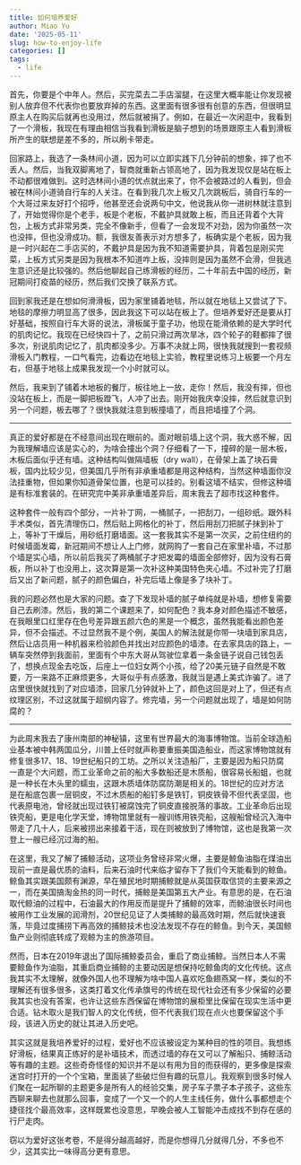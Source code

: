 ```yaml
---
title: 如何培养爱好
author: Miao Yu
date: '2025-05-11'
slug: how-to-enjoy-life
categories: []
tags:
  - life
---
```

首先，你要是个中年人。然后，买完菜去二手店溜腿，在这里大概率能让你发现被别人放弃但不代表你也要放弃掉的东西。这里面有很多很有创意的东西，但很明显原主人在购买后就再也没用过，然后就被捐了。例如，在最近一次闲逛中，我看到了一个滑板，我现在有理由相信当我看到滑板是脑子想到的场景跟原主人看到滑板所产生的联想是差不多的，所以刷卡带走。

回家路上，我选了一条林间小道，因为可以立即实践下几分钟前的想象，摔了也不丢人。然后，当我双脚离地了，智商就重新占领高地了，因为我发现仅是站在板上不动都很难做到。这时选林间小道的优点就出来了，你不会被路过的人看到，但会被在林间小道骑自行车的人关注。在看到我几次上板又几次跳板后，骑自行车的一个大哥过来友好打个招呼，他甚至还会说两句中文，他说我从你一进树林就注意到了，开始觉得你是个老手，板是个老板，不戴护具就敢上板，而且还背着个大背包，上板方式非常另类，完全不像新手，但看了一会发现不对劲，因为你虽然一次也没摔，但也没滑成功。额，我很友善表示对方想多了，板确实是个老板，因为我是一时兴起在二手店买的，不戴护具是因为我不知道需要护具，背着包是刚买完菜，上板方式另类是因为我根本不知道咋上板，没摔则是因为虽然不会滑，但我逃生意识还是比较强的。然后他聊起自己练滑板的经历，二十年前去中国的经历，新冠期间打疫苗的经历，然后我们交换了联系方式。

回到家我还是在想如何滑滑板，因为家里铺着地毯，所以就在地毯上又尝试了下。地毯的摩擦力明显高了很多，因此我这下可以站在板上了。但培养爱好还是要从打好基础，按照自行车大哥的说法，滑板属于童子功，他现在能滑依赖的是大学时代的肌肉记忆。我现在已经快四十了，之前只滑过两次旱冰，四个轮子的鞋都摔了很多次，别说肌肉记忆了，肌肉都没多少。万事不决就上网，很快我就搜到一套视频滑板入门教程，一口气看完，边看边在地毯上实验，教程里说练习上板要一个月左右，但基于地毯上成果我发现一个小时就可以。

然后，我来到了铺着木地板的餐厅，板往地上一放，走你！然后，我没有摔，但也没站在板上，而是一脚把板蹬飞，人冲了出去。刚开始我庆幸没摔，然后就意识到另一个问题，板去哪了？很快我就注意到板撞墙了，而且把墙撞了个洞。

---------------

真正的爱好都是在不经意间出现在眼前的。面对眼前墙上这个洞，我大惑不解，因为我理解墙应该是实心的，为啥会撞出个洞？仔细看了一下，撞碎的是一层木板，木板后面似乎还有墙。这种结构叫做隔墙板（dry wall），在骨架上盖了块石膏板，国内比较少见，但美国几乎所有非承重墙都是用这种结构，当然这种墙面你没法挂重物，但如果你知道骨架位置，也是可以挂的。别看这墙不结实，但修这种墙是有标准套装的。在研究完中美非承重墙差异后，周末我去了超市找这种套件。

这种套件一般有四个部分，一片补丁网，一桶腻子，一把刮刀，一组砂纸。跟外科手术类似，首先清理伤口，然后贴上网格化的补丁，然后用刮刀把腻子抹到补丁上，等补丁干燥后，用砂纸打磨墙面。这一套我其实不是第一次买，之前住纽约的时候墙面发霉，新冠期间不想让人上门修，就网购了一套自己在家里补墙，不过那个墙是实心墙，所以前后我买了两桶腻子才把发霉的墙面全部修好，因为没有石膏板，所以补丁也没用上，这次算是第一次补这种美国特色夹心墙。不过补完了打磨后又出了新问题，腻子的颜色偏白，补完后墙上像是多了块补丁。

我的问题必然也是大家的问题。查了下发现补墙的腻子单纯就是补墙，想修复需要自己去刷漆。然后，我的第二个课题来了，如何配色？我本身对颜色描述不敏感，在我眼里口红里存在色号差异跟五颜六色的黑是一个概念，虽然我能看出颜色差异，但不会描述。不过显然我不是个例，美国人的解法就是你带一块墙到家具店，然后让店员用一种机器来检验颜色并找出对应颜色的墙漆。在去家具店的路上，一辆车突然停到我面前，里面有个中东大哥从驾驶位拿着一条金链子说自己钱包丢了，想换点现金去吃饭，后座上一位妇女两个小孩，给了20美元链子自然是不敢要，万一来路不正麻烦更多，大哥似乎有点感激，我就当是遇上美式诈骗了。进了店里很快就找到了对应墙漆，回家几分钟就补上了，颜色这回是对上了，但还有点纹理区别，不过这就属于超纲内容了。修完墙，另一个问题就出现了，墙是如何防腐的？

------------

为此周末我去了康州南部的神秘镇，这里有世界最大的海事博物馆。当前全球造船业基本被中韩两国瓜分，川普上任时就声称要重振美国造船业，而这家博物馆就有修复很多17、18、19世纪船只的工坊。之所以关注造船厂，主要是因为船只防腐一直是个大问题，而工业革命之前的船大多数船还是木质船，很容易长船蛆，也就是一种长在木头里的蠕虫，这跟木质墙体防腐防潮是相关的。18世纪的应对方法是在船底包裹一层铜皮，不过木质船的船钉多是铁钉，铜皮铁骨不但代表坚固，也代表原电池，曾经就出现过铁钉被腐蚀完了铜皮直接脱落的事故。工业革命后出现铁壳船，更是电化学天堂，博物馆里就有一艘训练用铁壳船，这艘船曾经沉入海中带走了几十人，后来被捞出来接着干活，现在则被放到了博物馆，这也是我第一次登上一艘已经沉过海的船。

在这里，我又了解了捕鲸活动，这项业务曾经非常火爆，主要是鲸鱼油脂在煤油出现前一直是最优质的油料，后来石油时代来临才留存下了我们今天能看到的鲸鱼。鲸鱼其实跟美国颇有渊源，早在殖民地时期捕鲸就是从英国获取信贷的主要来源之一，而在美国搞淘金热的同一时代，捕鲸是美国第五大产业。有意思的是，在石油取代鲸油的过程中，石油最大的作用反而是提升了捕鲸的效率，而鲸油很长时间也被用作工业发展的润滑剂，20世纪见证了人类捕鲸的最高效时期，然后就快速衰落，毕竟过度捕捞下再高效的捕鲸技术也没法发现不存在的鲸鱼。到今天，美国鲸鱼产业则彻底转成了观鲸为主的旅游项目。

然而，日本在2019年退出了国际捕鲸委员会，重启了商业捕鲸。当然日本人不需要鲸鱼作为油脂，其重启商业捕鲸的主要动因是想保持吃鲸鱼肉的文化传统。这点我其实不太理解，就像外国人也不理解为啥中国人喜欢吃鱼翅燕窝一样，类似的不理解还有很多很多，这类打着文化传承旗号的传统在现代社会还有多少保留的必要我其实也没有答案，也许让这些东西保留在博物馆的展柜里比保留在现实生活中更合适。钻木取火是我们智人的文化传统，但不代表我们现在点火也要保留这个手段，该进入历史的就让其进入历史吧。

其实这就是我培养爱好的过程，爱好也不应该被设定为某种目的性的项目。我想练好滑板，结果真正练好的是补墙技术，而透过墙的存在又可以了解船只、捕鲸活动等有趣的主题。这些奇奇怪怪的知识并不是以有用为目的而获得的，更多像是探索迷宫时打开的一个个宝箱，里面装了些破烂但有趣的玩意儿。我观察到很多时候人们聚在一起所聊的主题更多是所有人的经验交集，房子车子票子本子孩子，这些东西聊来聊去也就那么回事，变成了一个又一个的人生主线任务，做什么事都想走个捷径找个最高效率，这样既累也没意思，早晚会被人工智能冲击成找不到存在感的行尸走肉。

窃以为爱好这张考卷，不是得分越高越好，而是你想得几分就得几分，不多也不少，这其实比一味得高分更有意思。